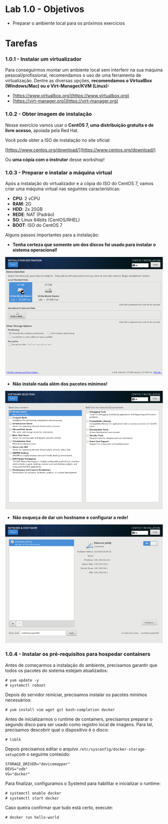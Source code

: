 # Lab 1.0 - Objetivos

* Preparar o ambiente local para os próximos exercícios

# Tarefas

### 1.0.1 - Instalar um virtualizador

Para conseguirmos montar um ambiente local sem interferir na sua máquina pessoal/profissional, recomendamos o uso de uma ferramenta de virtualização. Dentre as diversas opções, **recomendamos o VirtualBox \(Windows/Mac\) ou o Virt-Manager/KVM \(Linux\):**

* [https://www.virtualbox.org](https://www.virtualbox.org)
* [https://virt-manager.org](https://virt-manager.org)

### 1.0.2 - Obter imagem de instalação

Nesse exercício vamos usar o **CentOS 7, uma distribuição gratuita e de livre acesso**, apoiada pela Red Hat.

Você pode obter a ISO de instalação no site oficial:

[https://www.centos.org/download/](https://www.centos.org/download/)

Ou **uma cópia com o instrutor** desse workshop!

### 1.0.3 - Preparar e instalar a máquina virtual

Após a instalação do virtualizador e a cópia do ISO do CentOS 7, vamos criar uma máquina virtual nas seguintes características:

* **CPU**: 2 vCPU
* **RAM**: 2G
* **HDD**: 2x 20GB
* **REDE**: NAT \(Padrão\)
* **SO**: Linux 64bits \(CentOS/RHEL\)
* **BOOT**: ISO do CentOS 7

Alguns passos importantes para a instalação:

* **Tenha certeza que somente um dos discos foi usado para instalar o sistema operacional!**

![](/parte1/extras/centos-install-disks.png)

* **Não instale nada além dos pacotes mínimos!**

![](/parte1/extras/centos-install-packages.png)

* **Não esqueça de dar um hostname e configurar a rede!**

![](/parte1/extras/centos-install-networking.png)

### 1.0.4 - Instalar os pré-requisitos para hospedar containers

Antes de começarmos a instalação do ambiente, precisamos garantir que todos os pacotes do sistema estejam atualizados:

```
# yum update -y
# systemctl reboot
```

Depois do servidor reiniciar, precisamos instalar os pacotes mínimos necessários:

```
# yum install vim wget git bash-completion docker
```

Antes de inicializarmos o runtime de containers, precisamos preparar o segundo disco para ser usado como registro local de imagens. Para tal, precisamos descobrir qual o dispositivo é o disco:

```
# lsblk
```

Depois precisamos editar o arquivo `/etc/sysconfig/docker-storage-setup`com o seguinte conteúdo:

```
STORAGE_DRIVER="devicemapper"
DEVS="vdb"
VG="docker"
```

Para finalizar, configuramos o Systemd para habilitar e inicializar o runtime:

```
# systemctl enable docker
# systemctl start docker
```

Caso queira confirmar que tudo está certo, execute:

```
# docker run hello-world
```



